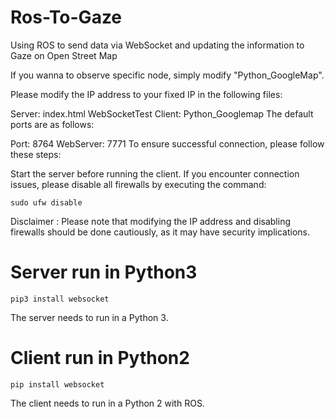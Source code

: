 # Ros-To-Gaze
Using ROS to send data via WebSocket and updating the information to Gaze on Open Street Map


If you wanna to observe specific node, simply modify "Python_GoogleMap".


Please modify the IP address to your fixed IP in the following files:

Server:
index.html
WebSocketTest
Client:
Python_Googlemap
The default ports are as follows:

Port: 8764
WebServer: 7771
To ensure successful connection, please follow these steps:

Start the server before running the client.
If you encounter connection issues, please disable all firewalls by executing the command:
```shell=
sudo ufw disable
```
Disclaimer  :  Please note that modifying the IP address and disabling firewalls should be done cautiously, as it may have security implications.




# Server run in Python3
```shell=
pip3 install websocket
```

The server needs to run in a Python 3.

# Client run in Python2
```shell=
pip install websocket
```

The client needs to run in a Python 2 with ROS.

